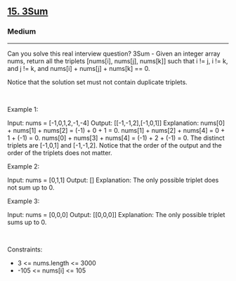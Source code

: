 <h2><a href="https://leetcode.com/problems/3sum/">15. 3Sum</a></h2><h3>Medium</h3><hr>Can you solve this real interview question? 3Sum - Given an integer array nums, return all the triplets [nums[i], nums[j], nums[k]] such that i != j, i != k, and j != k, and nums[i] + nums[j] + nums[k] == 0.

Notice that the solution set must not contain duplicate triplets.

 

Example 1:


Input: nums = [-1,0,1,2,-1,-4]
Output: [[-1,-1,2],[-1,0,1]]
Explanation: 
nums[0] + nums[1] + nums[2] = (-1) + 0 + 1 = 0.
nums[1] + nums[2] + nums[4] = 0 + 1 + (-1) = 0.
nums[0] + nums[3] + nums[4] = (-1) + 2 + (-1) = 0.
The distinct triplets are [-1,0,1] and [-1,-1,2].
Notice that the order of the output and the order of the triplets does not matter.


Example 2:


Input: nums = [0,1,1]
Output: []
Explanation: The only possible triplet does not sum up to 0.


Example 3:


Input: nums = [0,0,0]
Output: [[0,0,0]]
Explanation: The only possible triplet sums up to 0.


 

Constraints:

 * 3 <= nums.length <= 3000
 * -105 <= nums[i] <= 105